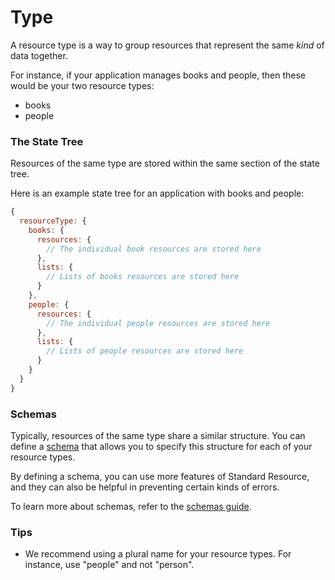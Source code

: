 # Type

A resource type is a way to group resources that represent the same _kind_ of data
together.

For instance, if your application manages books and people, then these would be your
two resource types:

* books
* people

### The State Tree

Resources of the same type are stored within the same section of the state tree.

Here is an example state tree for an application with books and people:

```js
{
  resourceType: {
    books: {
      resources: {
        // The individual book resources are stored here
      },
      lists: {
        // Lists of books resources are stored here
      }
    },
    people: {
      resources: {
        // The individual people resources are stored here
      },
      lists: {
        // Lists of people resources are stored here
      }
    }
  }
}
```

### Schemas

Typically, resources of the same type share a similar structure. You can define a [schema](../glossary.md#schema)
that allows you to specify this structure for each of your resource types.

By defining a schema, you can use more features of Standard Resource, and they can
also be helpful in preventing certain kinds of errors.

To learn more about schemas, refer to the [schemas guide](./schemas.md).

### Tips

* We recommend using a plural name for your resource types. For instance, use
  "people" and not "person".
